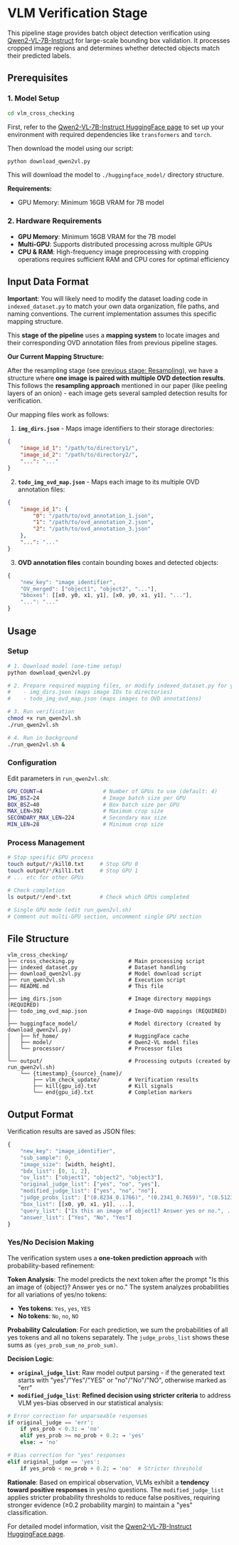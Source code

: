 # VLM Verification Stage

This pipeline stage provides batch object detection verification using [Qwen2-VL-7B-Instruct](https://huggingface.co/Qwen/Qwen2-VL-7B-Instruct) for large-scale bounding box validation. It processes cropped image regions and determines whether detected objects match their predicted labels.

## Prerequisites

### 1. Model Setup

```bash
cd vlm_cross_checking
```

First, refer to the [Qwen2-VL-7B-Instruct HuggingFace page](https://huggingface.co/Qwen/Qwen2-VL-7B-Instruct) to set up your environment with required dependencies like `transformers` and `torch`.

Then download the model using our script:

```bash
python download_qwen2vl.py
```

This will download the model to `./huggingface_model/` directory structure.

**Requirements:**
- GPU Memory: Minimum 16GB VRAM for 7B model

### 2. Hardware Requirements

- **GPU Memory**: Minimum 16GB VRAM for the 7B model
- **Multi-GPU**: Supports distributed processing across multiple GPUs
- **CPU & RAM**: High-frequency image preprocessing with cropping operations requires sufficient RAM and CPU cores for optimal efficiency

## Input Data Format

**Important**: You will likely need to modify the dataset loading code in `indexed_dataset.py` to match your own data organization, file paths, and naming conventions. The current implementation assumes this specific mapping structure.

This **stage of the pipeline** uses a **mapping system** to locate images and their corresponding OVD annotation files from previous pipeline stages.

**Our Current Mapping Structure:**

After the resampling stage (see [previous stage: Resampling](../resampling)), we have a structure where **one image is paired with multiple OVD detection results**. This follows the **resampling approach** mentioned in our paper (like peeling layers of an onion) - each image gets several sampled detection results for verification.

Our mapping files work as follows:

1. **`img_dirs.json`** - Maps image identifiers to their storage directories:
```json
{
    "image_id_1": "/path/to/directory1/",
    "image_id_2": "/path/to/directory2/",
    "...": "..."
}
```

2. **`todo_img_ovd_map.json`** - Maps each image to its multiple OVD annotation files:
```json
{
    "image_id_1": {
        "0": "/path/to/ovd_annotation_1.json",
        "1": "/path/to/ovd_annotation_2.json",
        "2": "/path/to/ovd_annotation_3.json"
    },
    "...": "..."
}
```

3. **OVD annotation files** contain bounding boxes and detected objects:
```javascript
{
    "new_key": "image_identifier",
    "OV_merged": ["object1", "object2", "..."],
    "bboxes": [[x0, y0, x1, y1], [x0, y0, x1, y1], "..."],
    "...": "..."
}
```

## Usage

### Setup

```bash
# 1. Download model (one-time setup)
python download_qwen2vl.py

# 2. Prepare required mapping files, or modify indexed_dataset.py for your data structure:
#    - img_dirs.json (maps image IDs to directories)
#    - todo_img_ovd_map.json (maps images to OVD annotations)

# 3. Run verification
chmod +x run_qwen2vl.sh
./run_qwen2vl.sh

# 4. Run in background
./run_qwen2vl.sh &
```

### Configuration

Edit parameters in `run_qwen2vl.sh`:

```bash
GPU_COUNT=4                   # Number of GPUs to use (default: 4)
IMG_BSZ=24                    # Image batch size per GPU
BOX_BSZ=40                    # Box batch size per GPU
MAX_LEN=392                   # Maximum crop size
SECONDARY_MAX_LEN=224         # Secondary max size
MIN_LEN=28                    # Minimum crop size
```

### Process Management

```bash
# Stop specific GPU process
touch output/*/kill0.txt     # Stop GPU 0
touch output/*/kill1.txt     # Stop GPU 1
# ... etc for other GPUs

# Check completion
ls output/*/end*.txt         # Check which GPUs completed

# Single GPU mode (edit run_qwen2vl.sh)
# Comment out multi-GPU section, uncomment single GPU section
```

## File Structure

```
vlm_cross_checking/
├── cross_checking.py                 # Main processing script
├── indexed_dataset.py                # Dataset handling
├── download_qwen2vl.py               # Model download script
├── run_qwen2vl.sh                    # Execution script
├── README.md                         # This file
│
├── img_dirs.json                     # Image directory mappings (REQUIRED)
├── todo_img_ovd_map.json             # Image-OVD mappings (REQUIRED)
│
├── huggingface_model/                # Model directory (created by download_qwen2vl.py)
│   ├── hf_home/                      # HuggingFace cache
│   ├── model/                        # Qwen2-VL model files
│   └── processor/                    # Processor files
│
└── output/                           # Processing outputs (created by run_qwen2vl.sh)
    └── {timestamp}_{source}_{name}/
        ├── vlm_check_update/         # Verification results
        ├── kill{gpu_id}.txt          # Kill signals
        └── end{gpu_id}.txt           # Completion markers
```

## Output Format

Verification results are saved as JSON files:

```javascript
{
    "new_key": "image_identifier",
    "sub_sample": 0,
    "image_size": [width, height],
    "bdx_list": [0, 1, 2],
    "ov_list": ["object1", "object2", "object3"],
    "original_judge_list": ["yes", "no", "yes"],
    "modified_judge_list": ["yes", "no", "no"],
    "judge_probs_list": ["(0.8234_0.1766)", "(0.2341_0.7659)", "(0.5123_0.4877)"],
    "box_list": [[x0, y0, x1, y1], ...],
    "query_list": ["Is this an image of object1? Answer yes or no.", ...],
    "answer_list": ["Yes", "No", "Yes"]
}
```

### Yes/No Decision Making

The verification system uses a **one-token prediction approach** with probability-based refinement:

**Token Analysis**: The model predicts the next token after the prompt "Is this an image of {object}? Answer yes or no." The system analyzes probabilities for all variations of yes/no tokens:
- **Yes tokens**: `Yes`, `yes`, `YES`
- **No tokens**: `No`, `no`, `NO`

**Probability Calculation**: For each prediction, we sum the probabilities of all yes tokens and all no tokens separately. The `judge_probs_list` shows these sums as `(yes_prob_sum_no_prob_sum)`.

**Decision Logic**:
- **`original_judge_list`**: Raw model output parsing - if the generated text starts with "yes"/"Yes"/"YES" or "no"/"No"/"NO", otherwise marked as "err"
- **`modified_judge_list`**: **Refined decision using stricter criteria** to address VLM yes-bias observed in our statistical analysis:

```python
# Error correction for unparseable responses
if original_judge == 'err':
    if yes_prob < 0.3: → 'no'
    elif yes_prob >= no_prob + 0.2: → 'yes' 
    else: → 'no'

# Bias correction for "yes" responses  
elif original_judge == 'yes':
    if yes_prob < no_prob + 0.2: → 'no'  # Stricter threshold
```

**Rationale**: Based on empirical observation, VLMs exhibit a **tendency toward positive responses** in yes/no questions. The `modified_judge_list` applies stricter probability thresholds to reduce false positives, requiring stronger evidence (≥0.2 probability margin) to maintain a "yes" classification.

For detailed model information, visit the [Qwen2-VL-7B-Instruct HuggingFace page](https://huggingface.co/Qwen/Qwen2-VL-7B-Instruct).
